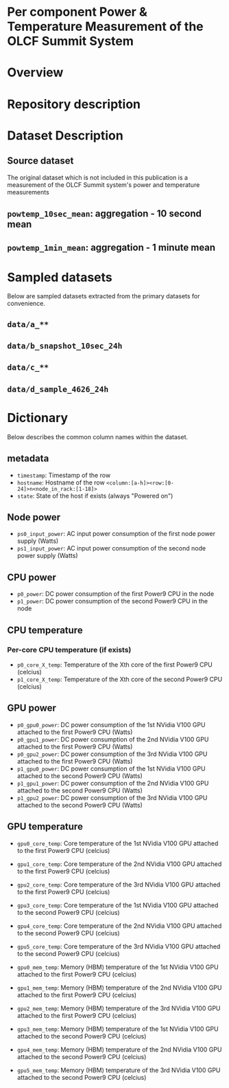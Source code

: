 Per component Power & Temperature Measurement of the OLCF Summit System
=======================================================================

# Overview



# Repository description


# Dataset Description


## Source dataset

The original dataset which is not included in this publication is a measurement
of the OLCF Summit system's power and temperature measurements

## `powtemp_10sec_mean`: aggregation - 10 second mean


## `powtemp_1min_mean`: aggregation - 1 minute mean



# Sampled datasets

Below are sampled datasets extracted from the primary datasets for convenience.

## `data/a_**`

## `data/b_snapshot_10sec_24h`

## `data/c_**`

## `data/d_sample_4626_24h`



# Dictionary

Below describes the common column names within the dataset.

## metadata

* `timestamp`: Timestamp of the row
* `hostname`: Hostname of the row `<column:[a-h]><row:[0-24]>n<node_in_rack:[1-18]>`
* `state`: State of the host if exists (always "Powered on")

## Node power

* `ps0_input_power`: AC input power consumption of the first node power supply (Watts)
* `ps1_input_power`: AC input power consumption of the second node power supply (Watts)

## CPU power

* `p0_power`: DC power consumption of the first Power9 CPU in the node
* `p1_power`: DC power consumption of the second Power9 CPU in the node


## CPU temperature

### Per-core CPU temperature (if exists)
* `p0_core_X_temp`: Temperature of the Xth core of the first Power9 CPU (celcius)
* `p1_core_X_temp`: Temperature of the Xth core of the second Power9 CPU (celcius)

## GPU power

* `p0_gpu0_power`: DC power consumption of the 1st NVidia V100 GPU attached to the first Power9 CPU (Watts)
* `p0_gpu1_power`: DC power consumption of the 2nd NVidia V100 GPU attached to the first Power9 CPU (Watts)
* `p0_gpu2_power`: DC power consumption of the 3rd NVidia V100 GPU attached to the first Power9 CPU (Watts)
* `p1_gpu0_power`: DC power consumption of the 1st NVidia V100 GPU attached to the second Power9 CPU (Watts)
* `p1_gpu1_power`: DC power consumption of the 2nd NVidia V100 GPU attached to the second Power9 CPU (Watts)
* `p1_gpu2_power`: DC power consumption of the 3rd NVidia V100 GPU attached to the second Power9 CPU (Watts)

## GPU temperature

* `gpu0_core_temp`: Core temperature of the 1st NVidia V100 GPU attached to the first Power9 CPU (celcius)
* `gpu1_core_temp`: Core temperature of the 2nd NVidia V100 GPU attached to the first Power9 CPU (celcius)
* `gpu2_core_temp`: Core temperature of the 3rd NVidia V100 GPU attached to the first Power9 CPU (celcius)
* `gpu3_core_temp`: Core temperature of the 1st NVidia V100 GPU attached to the second Power9 CPU (celcius)
* `gpu4_core_temp`: Core temperature of the 2nd NVidia V100 GPU attached to the second Power9 CPU (celcius)
* `gpu5_core_temp`: Core temperature of the 3rd NVidia V100 GPU attached to the second Power9 CPU (celcius)

* `gpu0_mem_temp`: Memory (HBM) temperature of the 1st NVidia V100 GPU attached to the first Power9 CPU (celcius)
* `gpu1_mem_temp`: Memory (HBM) temperature of the 2nd NVidia V100 GPU attached to the first Power9 CPU (celcius)
* `gpu2_mem_temp`: Memory (HBM) temperature of the 3rd NVidia V100 GPU attached to the first Power9 CPU (celcius)
* `gpu3_mem_temp`: Memory (HBM) temperature of the 1st NVidia V100 GPU attached to the second Power9 CPU (celcius)
* `gpu4_mem_temp`: Memory (HBM) temperature of the 2nd NVidia V100 GPU attached to the second Power9 CPU (celcius)
* `gpu5_mem_temp`: Memory (HBM) temperature of the 3rd NVidia V100 GPU attached to the second Power9 CPU (celcius)

